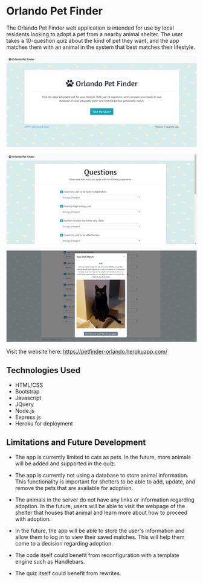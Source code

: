 # Orlando Pet Finder

The Orlando Pet Finder web application is intended for use by local residents looking to adopt a pet from a nearby animal shelter. The user takes a 10-question quiz about the kind of pet they want, and the app matches them with an animal in the system that best matches their lifestyle.

![PetFinder image](app/public/assets/images/screenshot1.png)

![PetFinder image](app/public/assets/images/screenshot2.png)

![PetFinder image](app/public/assets/images/screenshot3.png)

Visit the website here: https://petfinder-orlando.herokuapp.com/

## Technologies Used
* HTML/CSS
* Bootstrap
* Javascript
* JQuery
* Node.js
* Express.js
* Heroku for deployment

## Limitations and Future Development
* The app is currently limited to cats as pets. In the future, more animals will be added and supported in the quiz.

* The app is currently not using a database to store animal information. This functionality is important for shelters to be able to add, update, and remove the pets that are available for adoption. 

* The animals in the server do not have any links or information regarding adoption. In the future, users will be able to visit the webpage of the shelter that houses that animal and learn more about how to proceed with adoption.

* In the future, the app will be able to store the user's information and allow them to log in to view their saved matches. This will help them come to a decision regarding adoption.

* The code itself could benefit from reconfiguration with a template engine such as Handlebars.

* The quiz itself could benefit from rewrites.